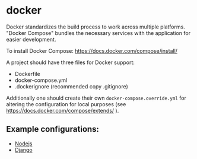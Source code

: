 # docker

Docker standardizes the build process to work across multiple platforms.
"Docker Compose" bundles the necessary services with the application for easier development.

To install Docker Compose: https://docs.docker.com/compose/install/

A project should have three files for Docker support:

 - Dockerfile
 - docker-compose.yml
 - .dockerignore (recommended copy .gitignore)

Additionally one should create their own `docker-compose.override.yml` for altering the configuration for local purposes (see https://docs.docker.com/compose/extends/ ).


## Example configurations:

  - [Nodejs](./nodejs)
  - [Django](./django)
